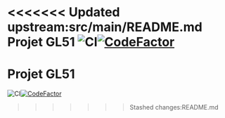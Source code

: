 <<<<<<< Updated upstream:src/main/README.md
**Projet GL51**
![CI](https://github.com/PmRay/gl51/workflows/CI/badge.svg)[![CodeFactor](https://www.codefactor.io/repository/github/pmray/gl51/badge/moviecontroller)](https://www.codefactor.io/repository/github/pmray/gl51/overview/moviecontroller)
=======

# **Projet GL51**

![CI](https://github.com/PmRay/gl51/workflows/CI/badge.svg)[![CodeFactor](https://www.codefactor.io/repository/github/pmray/gl51/badge/moviecontroller)](https://www.codefactor.io/repository/github/pmray/gl51/overview/moviecontroller)

>>>>>>> Stashed changes:README.md
